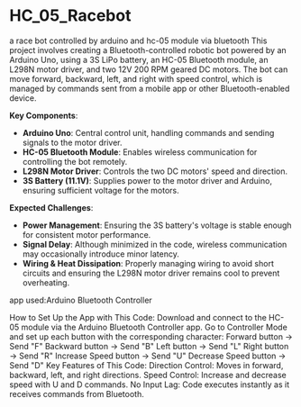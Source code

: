 # HC_05_Racebot
a race bot controlled by arduino and hc-05 module via bluetooth
This project involves creating a Bluetooth-controlled robotic bot powered by an Arduino Uno, using a 3S LiPo battery, an HC-05 Bluetooth module, an L298N motor driver, and two 12V 200 RPM geared DC motors. The bot can move forward, backward, left, and right with speed control, which is managed by commands sent from a mobile app or other Bluetooth-enabled device. 

**Key Components**:
- **Arduino Uno**: Central control unit, handling commands and sending signals to the motor driver.
- **HC-05 Bluetooth Module**: Enables wireless communication for controlling the bot remotely.
- **L298N Motor Driver**: Controls the two DC motors' speed and direction.
- **3S Battery (11.1V)**: Supplies power to the motor driver and Arduino, ensuring sufficient voltage for the motors.

**Expected Challenges**:
- **Power Management**: Ensuring the 3S battery's voltage is stable enough for consistent motor performance.
- **Signal Delay**: Although minimized in the code, wireless communication may occasionally introduce minor latency.
- **Wiring & Heat Dissipation**: Properly managing wiring to avoid short circuits and ensuring the L298N motor driver remains cool to prevent overheating.

app used:Arduino Bluetooth Controller

How to Set Up the App with This Code:
Download and connect to the HC-05 module via the Arduino Bluetooth Controller app.
Go to Controller Mode and set up each button with the corresponding character:
Forward button → Send "F"
Backward button → Send "B"
Left button → Send "L"
Right button → Send "R"
Increase Speed button → Send "U"
Decrease Speed button → Send "D"
Key Features of This Code:
Direction Control: Moves in forward, backward, left, and right directions.
Speed Control: Increase and decrease speed with U and D commands.
No Input Lag: Code executes instantly as it receives commands from Bluetooth.
